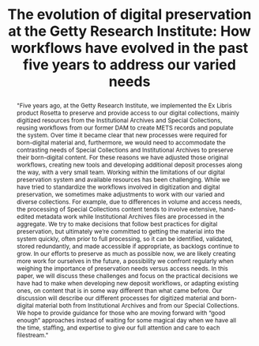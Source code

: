 ---
abstract: '"Five years ago, at the Getty Research Institute, we implemented the Ex
  Libris product Rosetta to preserve and provide access to our digital collections,
  mainly digitized resources from the Institutional Archives and Special Collections,
  reusing workflows from our former DAM to create METS records and populate the system.
  Over time it became clear that new processes were required for born-digital material
  and, furthermore, we would need to accommodate the contrasting needs of Special
  Collections and Institutional Archives to preserve their born-digital content. For
  these reasons we have adjusted those original workflows, creating new tools and
  developing additional deposit processes along the way, with a very small team.

  Working within the limitations of our digital preservation system and available
  resources has been challenging. While we have tried to standardize the workflows
  involved in digitization and digital preservation, we sometimes make adjustments
  to work with our varied and diverse collections. For example, due to differences
  in volume and access needs, the processing of Special Collections content tends
  to involve extensive, hand-edited metadata work while Institutional Archives files
  are processed in the aggregate. We try to make decisions that follow best practices
  for digital preservation, but ultimately we’re committed to getting the material
  into the system quickly, often prior to full processing, so it can be identified,
  validated, stored redundantly, and made accessible if appropriate, as backlogs continue
  to grow. In our efforts to preserve as much as possible now, we are likely creating
  more work for ourselves in the future, a possibility we confront regularly when
  weighing the importance of preservation needs versus access needs.

  In this paper, we will discuss these challenges and focus on the practical decisions
  we have had to make when developing new deposit workflows, or adapting existing
  ones, on content that is in some way different than what came before. Our discussion
  will describe our different processes for digitized material and born- digital material
  both from Institutional Archives and from our Special Collections. We hope to provide
  guidance for those who are moving forward with “good enough” approaches instead
  of waiting for some magical day when we have all the time, staffing, and expertise
  to give our full attention and care to each filestream."'
creators:
- Wang, Lorain
- Schroffel, Laura
- Soleau , Teresa
date: null
document_url: https://services.phaidra.univie.ac.at/api/object/o:923614/download
grand_parent: iPRES
institutions: []
keywords:
- boston
landing_page_url: https://phaidra.univie.ac.at/o:923614
language: eng
layout: publication
license: CC BY 4.0 International
notes_url: null
parent: iPRES 2018
presentation_url: null
publication_type: paper
size: 55263
source_name: iPRES
title: 'The evolution of digital preservation at the Getty Research Institute: How
  workflows have evolved in the past five years to address our varied needs'
year: 2018
---